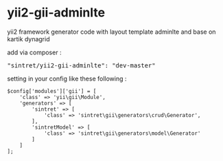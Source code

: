 # yii2-gii-adminlte
yii2 framework generator code with layout template adminlte and base on kartik dynagrid

add via composer :

<pre>"sintret/yii2-gii-adminlte": "dev-master"</pre>

setting in your config like these following :

    $config['modules']['gii'] = [
        'class' => 'yii\gii\Module',
        'generators' => [
            'sintret' => [
                'class' => 'sintret\gii\generators\crud\Generator',
            ],
            'sintretModel' => [
                'class' => 'sintret\gii\generators\model\Generator'
            ]
        ]
    ];
